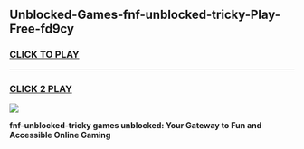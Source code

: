 
## Unblocked-Games-fnf-unblocked-tricky-Play-Free-fd9cy
<h3>
<a href="https://premium76.site?title=fnf-unblocked-tricky&ref=12A">CLICK TO PLAY</a></h3>
<hr>

<h3>
<a href="https://premium76.site?title=fnf-unblocked-tricky&ref=12A">CLICK 2 PLAY</a>
  
</h3>

<a href="https://premium76.site?title=fnf-unblocked-tricky&ref=12A"><img src="https://clearcache.store/games.png"></a>


**fnf-unblocked-tricky games unblocked: Your Gateway to Fun and Accessible Online Gaming**
